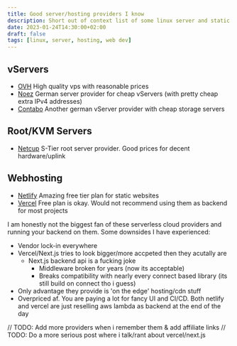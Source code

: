 ```yaml
---
title: Good server/hosting providers I know
description: Short out of context list of some linux server and static hosting providers I have experience with
date: 2023-01-24T14:30:00+02:00
draft: false
tags: [linux, server, hosting, web dev]
---
```


## vServers
- [OVH](https://www.ovhcloud.com/en/vps/) High quality vps with reasonable prices
- [Noez](https://noez.de/en) German server provider for cheap vServers (with pretty cheap extra IPv4 addresses)
- [Contabo](https://contabo.com/en) Another german vServer provider with cheap storage servers

## Root/KVM Servers
- [Netcup](https://www.netcup.eu/vserver/) S-Tier root server provider. Good prices for decent hardware/uplink

## Webhosting
- [Netlify](https://www.netlify.com/) Amazing free tier plan for static websites
- [Vercel](https://vercel.com/) Free plan is okay. Would not recommend using them as backend for most projects

I am honestly not the biggest fan of these serverless cloud providers and running your backend on them.
Some downsides I have experienced:
- Vendor lock-in everywhere
- Vercel/Next.js tries to look bigger/more accpeted then they acutally are
	- Next.js backend api is a fucking joke
		- Middleware broken for years (now its acceptable)
		- Breaks compatibility with nearly every connect based library (its still build on connect tho i guess)
- Only advantage they provide is 'on the edge' hosting/cdn stuff
- Overpriced af. You are paying a lot for fancy UI and CI/CD. Both netlify and vercel are just reselling aws lambda as backend at the end of the day

// TODO: Add more providers when i remember them & add affiliate links
// TODO: Do a more serious post where i talk/rant about vercel/next.js
